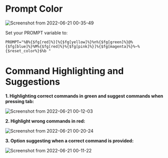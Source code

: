 # **Prompt Color**

![Screenshot from 2022-06-21 00-35-49](https://user-images.githubusercontent.com/107729536/174689050-81f88aaa-8804-4036-9438-d90a5296b298.png) 
 
Set your PROMPT variable to: 

``` PROMPT="%B%{$fg[red]%}[%{$fg[yellow]%}%n%{$fg[green]%}@%{$fg[blue]%}%M%{$fg[red]%}%{$fg[pink]%}]%{$fg[magenta]%}%~%{$reset_color%}$%b " ```

# Command Highlighting and Suggestions

**1. Highlighting correct commands in green and suggest commands when pressing tab:**

![Screenshot from 2022-06-21 00-12-03](https://user-images.githubusercontent.com/107729536/174687873-ba35648b-87ae-4a48-aec9-dd4b7514f8f1.png)

**2. Highlight wrong commands in red:**

![Screenshot from 2022-06-21 00-20-24](https://user-images.githubusercontent.com/107729536/174688130-e37fabae-369c-44fc-bd6f-a1cbfcc9e8a7.png)

**3. Option suggesting when a correct command is provided:**

![Screenshot from 2022-06-21 00-11-22](https://user-images.githubusercontent.com/107729536/174688024-66552acd-f370-47c9-85de-ef43e4cb2d8a.png)

